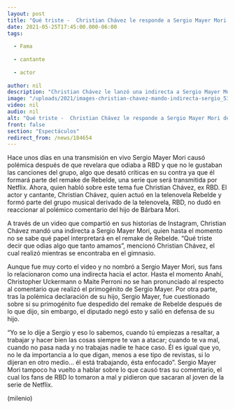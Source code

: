 ```yaml
---
layout: post
title: "Qué triste -  Christian Chávez le responde a Sergio Mayer Mori después de decir que odia RBD"
date: 2021-05-25T17:45:00.000-06:00
tags:
  
  - Fama
  
  - cantante
  
  - actor
  
author: nil
description: "Christian Chávez le lanzó una indirecta a Sergio Mayer Mori después de que asegurara que odia a RBD. "
image: "/uploads/2021/images-christian-chavez-mando-indirecta-sergio_53_0_1044_650.jpg"
video: nil
audio: nil
alt: "Qué triste -  Christian Chávez le responde a Sergio Mayer Mori después de decir que odia RBD"
front: false
section: "Espectáculos"
redirect_from: /news/184654
---
```


Hace unos días en una transmisión en vivo Sergio Mayer Mori causó polémica después de que revelara que odiaba a RBD y que no le gustaban las canciones del grupo, algo que desató críticas en su contra ya que él formará parte del remake de Rebelde, una serie que será transmitida por Netflix. Ahora, quien habló sobre este tema fue Christian Chávez, ex RBD. El actor y cantante, Christian Chávez, quien actuó en la telenovela Rebelde y formó parte del grupo musical derivado de la telenovela, RBD, no dudó en reaccionar al polémico comentario del hijo de Bárbara Mori. 

A través de un video que compartió en sus historias de Instagram, Christian Chávez mandó una indirecta a Sergio Mayer Mori, quien hasta el momento no se sabe qué papel interpretará en el remake de Rebelde. “Qué triste decir que odias algo que tanto amamos”, mencionó Christian Chávez, el cual realizó mientras se encontraba en el gimnasio. 

Aunque fue muy corto el video y no nombró a Sergio Mayer Mori, sus fans lo relacionaron como una indirecta hacia el actor. Hasta el momento Anahí, Christopher Uckermann o Maite Perroni no se han pronunciado al respecto al comentario que realizó el primogénito de Sergio Mayer. Por otra parte, tras la polémica declaración de su hijo, Sergio Mayer, fue cuestionado sobre si su primogénito fue despedido del remake de Rebelde después de lo que dijo, sin embargo, el diputado negó esto y salió en defensa de su hijo. 

“Yo se lo dije a Sergio y eso lo sabemos, cuando tú empiezas a resaltar, a trabajar y hacer bien las cosas siempre te van a atacar; cuando te va mal, cuando no pasa nada y no trabajas nadie te hace caso. Él es igual que yo, no le da importancia a lo que digan, menos a ese tipo de revistas, si lo dijeran en otro medio... él está trabajando, ésta enfocado”. Sergio Mayer Mori tampoco ha vuelto a hablar sobre lo que causó tras su comentario, el cual los fans de RBD lo tomaron a mal y pidieron que sacaran al joven de la serie de Netflix. 

(milenio)